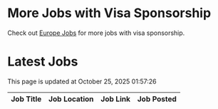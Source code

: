# More Jobs with Visa Sponsorship

Check out [Europe Jobs](https://github.com/sureshparimi/europejobs#latest-jobs) for more jobs with visa sponsorship.

# Latest Jobs

This page is updated at October 25, 2025 01:57:26

| Job Title | Job Location | Job Link | Job Posted |
| --- | --- | --- | --- |
